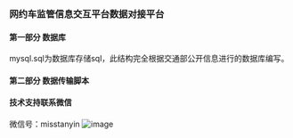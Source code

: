 ### 网约车监管信息交互平台数据对接平台

#### 第一部分 数据库
mysql.sql为数据库存储sql，此结构完全根据交通部公开信息进行的数据库编写。

#### 第二部分 数据传输脚本


#### 技术支持联系微信
微信号：misstanyin
![image](https://bj.bcebos.com/v1/dachefile/webimages/wximg.jpg)